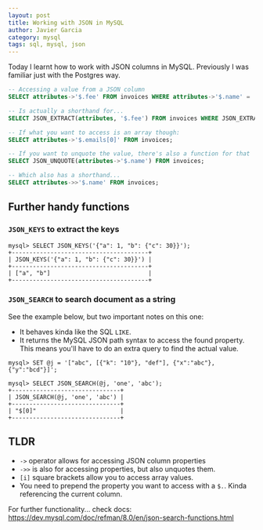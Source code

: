 ```yaml
---
layout: post
title: Working with JSON in MySQL
author: Javier Garcia
category: mysql
tags: sql, mysql, json
---
```


Today I learnt how to work with JSON columns in MySQL. Previously I was familiar just with the Postgres way.

```sql
-- Accessing a value from a JSON column
SELECT attributes->'$.fee' FROM invoices WHERE attributes->'$.name' = 'purchase';

-- Is actually a shorthand for...
SELECT JSON_EXTRACT(attributes, '$.fee') FROM invoices WHERE JSON_EXTRACT(attributes, '$.name') = 'purchase';

-- If what you want to access is an array though:
SELECT attributes->'$.emails[0]' FROM invoices;

-- If you want to unquote the value, there's also a function for that
SELECT JSON_UNQUOTE(attributes->'$.name') FROM invoices;

-- Which also has a shorthand...
SELECT attributes->>'$.name' FROM invoices;
```

## Further handy functions

### `JSON_KEYS` to extract the keys

```
mysql> SELECT JSON_KEYS('{"a": 1, "b": {"c": 30}}');
+---------------------------------------+
| JSON_KEYS('{"a": 1, "b": {"c": 30}}') |
+---------------------------------------+
| ["a", "b"]                            |
+---------------------------------------+
```

### `JSON_SEARCH` to search document as a string

See the example below, but two important notes on this one:
- It behaves kinda like the SQL `LIKE`.
- It returns the MySQL JSON path syntax to access the found property. This means you'll have to do an extra query to find the actual value.

```
mysql> SET @j = '["abc", [{"k": "10"}, "def"], {"x":"abc"}, {"y":"bcd"}]';

mysql> SELECT JSON_SEARCH(@j, 'one', 'abc');
+-------------------------------+
| JSON_SEARCH(@j, 'one', 'abc') |
+-------------------------------+
| "$[0]"                        |
+-------------------------------+
```

## TLDR

- `->` operator allows for accessing JSON column properties
- `->>` is also for accessing properties, but also unquotes them.
- `[i]` square brackets allow you to access array values.
- You need to prepend the property you want to access with a `$.`. Kinda referencing the current column.

For further functionality... check docs: https://dev.mysql.com/doc/refman/8.0/en/json-search-functions.html
